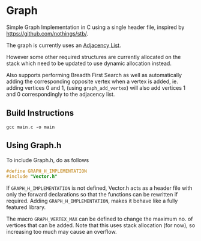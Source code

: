 # Graph

Simple Graph Implementation in C using a single header file, inspired by https://github.com/nothings/stb/.

The graph is currently uses an [Adjacency List](https://en.wikipedia.org/wiki/Adjacency_list). 

However some other required structures are currently allocated on the stack which need to be updated to use dynamic allocation instead.

Also supports performing Breadth First Search as well as automatically adding the corresponding opposite vertex when a vertex is added, 
ie. adding vertices 0 and 1, (using `graph_add_vertex`) will also add vertices 1 and 0 correspondingly to the adjacency list.


## Build Instructions

```
gcc main.c -o main
```

## Using Graph.h

To include Graph.h, do as follows

```c
#define GRAPH_H_IMPLEMENTATION
#include "Vector.h"
```

If `GRAPH_H_IMPLEMENTATION` is not defined, Vector.h acts as a header file with only the forward declarations so that the functions can be rewritten if required. Adding `GRAPH_H_IMPLEMENTATION`, makes it behave like a fully featured library.

The macro `GRAPH_VERTEX_MAX` can be defined to change the maximum no. of vertices that can be added. Note that this uses stack allocation (for now), so increasing too much may cause an overflow.
